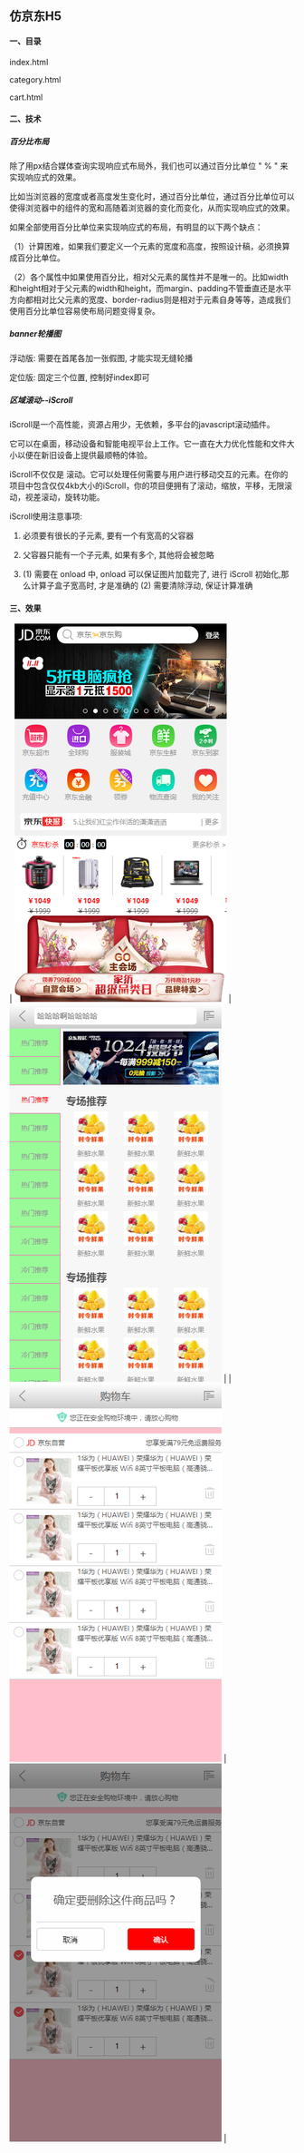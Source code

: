 ## 仿京东H5

#### 一、目录

index.html

category.html

cart.html

#### 二、技术

##### 百分比布局

除了用px结合媒体查询实现响应式布局外，我们也可以通过百分比单位 " % " 来实现响应式的效果。

比如当浏览器的宽度或者高度发生变化时，通过百分比单位，通过百分比单位可以使得浏览器中的组件的宽和高随着浏览器的变化而变化，从而实现响应式的效果。

如果全部使用百分比单位来实现响应式的布局，有明显的以下两个缺点：

（1）计算困难，如果我们要定义一个元素的宽度和高度，按照设计稿，必须换算成百分比单位。 

（2）各个属性中如果使用百分比，相对父元素的属性并不是唯一的。比如width和height相对于父元素的width和height，而margin、padding不管垂直还是水平方向都相对比父元素的宽度、border-radius则是相对于元素自身等等，造成我们使用百分比单位容易使布局问题变得复杂。

##### banner轮播图

浮动版: 需要在首尾各加一张假图, 才能实现无缝轮播

定位版: 固定三个位置, 控制好index即可

##### 区域滚动--iScroll

iScroll是一个高性能，资源占用少，无依赖，多平台的javascript滚动插件。

它可以在桌面，移动设备和智能电视平台上工作。它一直在大力优化性能和文件大小以便在新旧设备上提供最顺畅的体验。

iScroll不仅仅是 滚动。它可以处理任何需要与用户进行移动交互的元素。在你的项目中包含仅仅4kb大小的iScroll，你的项目便拥有了滚动，缩放，平移，无限滚动，视差滚动，旋转功能。

iScroll使用注意事项:

1. 必须要有很长的子元素, 要有一个有宽高的父容器

2. 父容器只能有一个子元素, 如果有多个, 其他将会被忽略

3. (1) 需要在 onload 中, onload 可以保证图片加载完了, 进行 iScroll 初始化,那么计算子盒子宽高时, 才是准确的
   (2) 需要清除浮动, 保证计算准确

#### 三、效果

| ![](./images/thumbnail/index.png) | ![](./images/thumbnail/category.png) |
| ![](./images/thumbnail/cart1.png) | ![](./images/thumbnail/cart2.png) |

